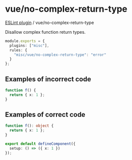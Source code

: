 # vue/no-complex-return-type

[ESLint plugin](https://ilyub.github.io/eslint-plugin-misc/) / vue/no-complex-return-type

Disallow complex function return types.

```ts
module.exports = {
  plugins: ["misc"],
  rules: {
    "misc/vue/no-complex-return-type": "error"
  }
};
```

## Examples of incorrect code

```ts
function f() {
  return { x: 1 };
}
```

## Examples of correct code

```ts
function f(): object {
  return { x: 1 };
}

export default defineComponent({
  setup: () => ({ x: 1 })
});
```